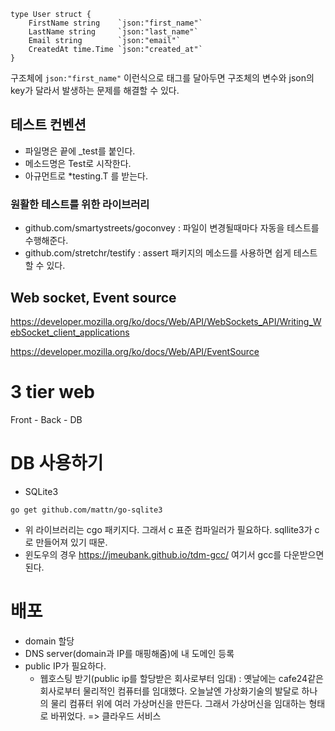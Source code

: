```
type User struct {
	FirstName string	`json:"first_name"`
	LastName string		`json:"last_name"`
	Email string		`json:"email"`
	CreatedAt time.Time	`json:"created_at"`
}
```

구조체에 `json:"first_name"` 이런식으로 태그를 달아두면 구조체의 변수와 json의 key가 달라서 발생하는 문제를 해결할 수 있다.

## 테스트 컨벤션

- 파일명은 끝에 \_test를 붙인다.
- 메소드명은 Test로 시작한다.
- 아규먼트로 \*testing.T 를 받는다.

### 원활한 테스트를 위한 라이브러리

- github.com/smartystreets/goconvey : 파일이 변경될때마다 자동을 테스트를 수행해준다.
- github.com/stretchr/testify : assert 패키지의 메소드를 사용하면 쉽게 테스트할 수 있다.

## Web socket, Event source

https://developer.mozilla.org/ko/docs/Web/API/WebSockets_API/Writing_WebSocket_client_applications

https://developer.mozilla.org/ko/docs/Web/API/EventSource

# 3 tier web

Front - Back - DB

# DB 사용하기

- SQLite3

```
go get github.com/mattn/go-sqlite3
```

- 위 라이브러리는 cgo 패키지다. 그래서 c 표준 컴파일러가 필요하다. sqllite3가 c로 만들어져 있기 때문.
- 윈도우의 경우 https://jmeubank.github.io/tdm-gcc/ 여기서 gcc를 다운받으면 된다.

# 배포

- domain 할당
- DNS server(domain과 IP를 매핑해줌)에 내 도메인 등록
- public IP가 필요하다.
  - 웹호스팅 받기(public ip를 할당받은 회사로부터 임대) : 옛날에는 cafe24같은 회사로부터 물리적인 컴퓨터를 임대했다. 오늘날엔 가상화기술의 발달로 하나의 물리 컴퓨터 위에 여러 가상머신을 만든다. 그래서 가상머신을 임대하는 형태로 바뀌었다. => 클라우드 서비스
